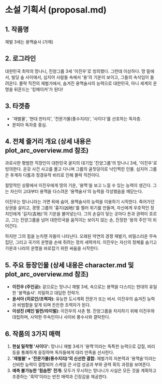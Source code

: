 # 소설 기획서 (proposal.md)

## 1. 작품명
재벌 3세는 용맥술사 (가제)

## 2. 로그라인
대한민국 최악의 망나니, 진양그룹 3세 '이진우'로 빙의했다. 그런데 이상하다. 땅 밑에서, 빌딩 숲 사이에서, 심지어 사람들 속에서 '용'의 기운이 보이고, 그들의 속삭임이 들려온다. 몰락 직전의 재벌가에서, 숨겨진 용맥술사의 능력으로 대한민국, 아니 세계의 운명을 뒤흔드는 '킹메이커'가 된다!

## 3. 타겟층
- '재벌물', '현대 판타지', '전문가물(풍수지리)', '사이다'를 선호하는 독자층.
- 문피아 독자층 중심.

## 4. 전체 줄거리 개요 (상세 내용은 plot_arc_overview.md 참조)

과로사한 평범한 직장인이 대한민국 굴지의 대기업 '진양그룹'의 망나니 3세, '이진우'로 빙의한다. 온갖 사건 사고를 몰고 다니며 그룹의 골칫덩이로 낙인찍힌 인물. 심지어 그룹은 후계자 다툼과 정경유착 비리로 인해 몰락 직전이다.

절망적인 상황에서 이진우에게 땅의 기운, '용맥'을 보고 느낄 수 있는 능력이 생긴다. 그는 자신이 고대부터 용맥을 다스려온 '용맥술사'의 능력을 각성했음을 깨닫는다.

이진우는 망나니라는 가면 뒤에 숨어, 용맥술사의 능력을 이용하기 시작한다. 죽어가던 상권을 살리고, 경쟁 그룹의 '흉지(凶地)'를 찔러 위기를 만들며, 자신에게 우호적인 정치인에게 '길지(吉地)'의 기운을 불어넣는다. 그의 손길이 닿는 곳마다 돈과 권력이 흐르고, 그는 진양그룹을 넘어 대한민국을 움직이는 보이지 않는 손, 진정한 '용의 주인'이 되어간다.

하지만 그의 힘을 눈치챈 자들이 나타난다. 오래된 악연의 경쟁 재벌가, 비밀스러운 무속 집단, 그리고 국가의 운명을 손에 쥐려는 정치 세력까지. 이진우는 자신의 정체를 숨기고 가문과 나라의 운명을 바로잡기 위한 싸움을 시작한다.

## 5. 주요 등장인물 (상세 내용은 character.md 및 plot_arc_overview.md 참조)
- **이진우 (주인공):** 겉으로는 망나니 재벌 3세, 속으로는 용맥을 다스리는 현대의 유일한 '용맥술사'. 치밀하고 대담한 전략가.
- **윤서아 (히로인/조력자):** 유능한 도시계획 전문가 또는 비서. 이진우의 숨겨진 능력과 비범함을 알게 되며 든든한 조력자가 된다.
- **이성진 (메인 빌런/라이벌):** 이진우의 사촌 형. 진양그룹을 차지하기 위해 이진우와 대립하며, 사악한 무속인이나 사이비 풍수사와 결탁한다.

## 6. 작품의 3가지 매력
1.  **현실 밀착형 '사이다':** 망나니 재벌 3세가 '용맥'이라는 독특한 능력으로 갑질, 비리 등을 통쾌하게 응징하며 독자들에게 대리 만족을 선사한다.
2.  **'재벌물' + '전문가물(풍수지리)'의 신선한 결합:** 재벌가의 자본력과 '용맥술'이라는 신비한 능력이 결합되어 스케일 큰 사업 성공과 부와 권력 획득 과정을 보여준다.
3.  **예측 불가능한 '힘숨찐' 전개:** 모두가 무시하는 망나니가 사실은 모든 것을 계획하고 조종하는 '흑막'이라는 반전 매력과 긴장감을 제공한다.